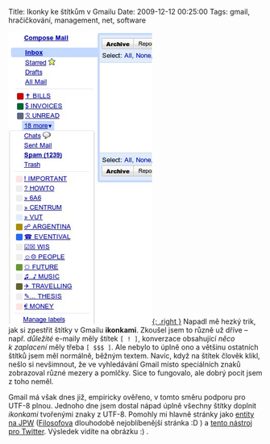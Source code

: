 Title: Ikonky ke štítkům v Gmailu
Date: 2009-12-12 00:25:00
Tags: gmail, hračičkování, management, net, software

[![obrázek](images/122.jpg){: .right }](http://blog.javorek.net/wp-content/gmaillabels.png) Napadl mě hezký trik, jak si zpestřit štítky v Gmailu **ikonkami**. Zkoušel jsem to různě už dříve – např. *důležité* e-maily měly štítek `[ ! ]`, konverzace obsahující *něco k zaplacení* měly třeba `[ $$$ ]`. Ale nebylo to úplně ono a většinu ostatních štítků jsem měl normálně, běžným textem. Navíc, když na štítek člověk klikl, nešlo si nevšimnout, že ve vyhledávání Gmail místo speciálních znaků zobrazoval různé mezery a pomlčky. Sice to fungovalo, ale dobrý pocit jsem z toho neměl.

Gmail má však dnes již, empiricky ověřeno, v tomto směru podporu pro UTF-8 plnou. Jednoho dne jsem dostal nápad úplně všechny štítky doplnit *ikonkami* tvořenými znaky z UTF-8. Pomohly mi hlavně stránky jako [entity na JPW](http://www.jakpsatweb.cz/html/entity-vsechny.html) ([Filosofova](http://blog.filosof.biz/) dlouhodobě nejoblíbenější stránka :D ) a [tento nástroj pro Twitter](http://thenextweb.com/2008/09/16/twitterkeys-enhance-your-twitter-conversations/). Výsledek vidíte na obrázku :) .